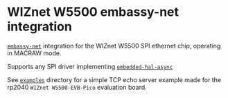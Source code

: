 # WIZnet W5500 embassy-net integration

[`embassy-net`](https://crates.io/crates/embassy-net) integration for the WIZnet W5500 SPI ethernet chip, operating in MACRAW mode.

Supports any SPI driver implementing [`embedded-hal-async`](https://crates.io/crates/embedded-hal-async)

See [`examples`](https://github.com/kalkyl/embassy-net-w5500/tree/main/examples) directory for a simple TCP echo server example made for the rp2040 `WIZnet W5500-EVB-Pico` evaluation board.